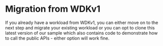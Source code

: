 # Migration from WDKv1

If you already have a workload from WDKv1, you can either move on to the next step and migrate your existing workload or you can opt to clone this latest version of our sample which also contains code to demonstrate how to call the public APIs - either option will work fine.